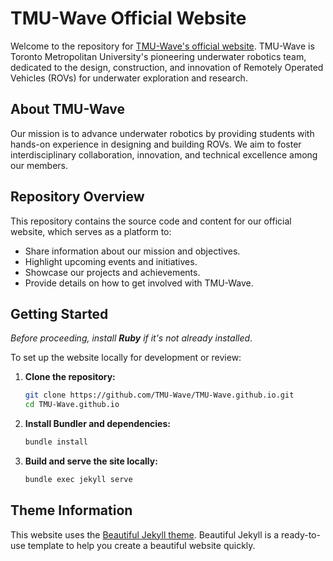 # TMU-Wave Official Website

Welcome to the repository for [TMU-Wave's official website](https://tmu-wave.github.io/). TMU-Wave is Toronto Metropolitan University's pioneering underwater robotics team, dedicated to the design, construction, and innovation of Remotely Operated Vehicles (ROVs) for underwater exploration and research.

## About TMU-Wave

Our mission is to advance underwater robotics by providing students with hands-on experience in designing and building ROVs. We aim to foster interdisciplinary collaboration, innovation, and technical excellence among our members.

## Repository Overview

This repository contains the source code and content for our official website, which serves as a platform to:

- Share information about our mission and objectives.
- Highlight upcoming events and initiatives.
- Showcase our projects and achievements.
- Provide details on how to get involved with TMU-Wave.

## Getting Started

*Before proceeding, install **Ruby** if it's not already installed*.

To set up the website locally for development or review:

1. **Clone the repository:**

   ```bash
   git clone https://github.com/TMU-Wave/TMU-Wave.github.io.git
   cd TMU-Wave.github.io

2. **Install Bundler and dependencies:**

   ```bash
   bundle install

3. **Build and serve the site locally:**

   ```bash
   bundle exec jekyll serve

## Theme Information

This website uses the [Beautiful Jekyll theme](https://github.com/daattali/beautiful-jekyll). Beautiful Jekyll is a ready-to-use template to help you create a beautiful website quickly.